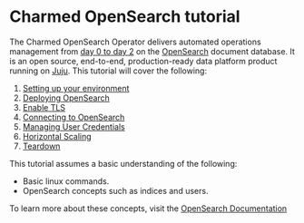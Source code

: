 # Charmed OpenSearch tutorial
The Charmed OpenSearch Operator delivers automated operations management from [day 0 to day 2](https://codilime.com/blog/day-0-day-1-day-2-the-software-lifecycle-in-the-cloud-age/) on the [OpenSearch](https://github.com/opensearch-project/OpenSearch/) document database. It is an open source, end-to-end, production-ready data platform product running on [Juju](https://juju.is/). This tutorial will cover the following:

1. [Setting up your environment](/t/charmed-opensearch-tutorial-setup-environment/9724)
2. [Deploying OpenSearch](/t/charmed-opensearch-tutorial-deploy-opensearch/9716)
3. [Enable TLS](/t/charmed-opensearch-tutorial-enable-tls/9718)
4. [Connecting to OpenSearch](/t/charmed-opensearch-tutorial-connecting-to-opensearch/9714)
5. [Managing User Credentials](/t/charmed-opensearch-tutorial-user-management/9728)
6. [Horizontal Scaling](/t/charmed-opensearch-tutorial-horizontal-scaling/9720)
7. [Teardown](/t/charmed-opensearch-tutorial-teardown/9726)

This tutorial assumes a basic understanding of the following:

- Basic linux commands.
- OpenSearch concepts such as indices and users.

To learn more about these concepts, visit the [OpenSearch Documentation](https://opensearch.org/docs/latest/)